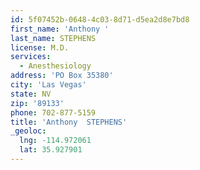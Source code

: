 ```yaml
---
id: 5f07452b-0648-4c03-8d71-d5ea2d8e7bd8
first_name: 'Anthony '
last_name: STEPHENS
license: M.D.
services:
  - Anesthesiology
address: 'PO Box 35380'
city: 'Las Vegas'
state: NV
zip: '89133'
phone: 702-877-5159
title: 'Anthony  STEPHENS'
_geoloc:
  lng: -114.972061
  lat: 35.927901
---
```

